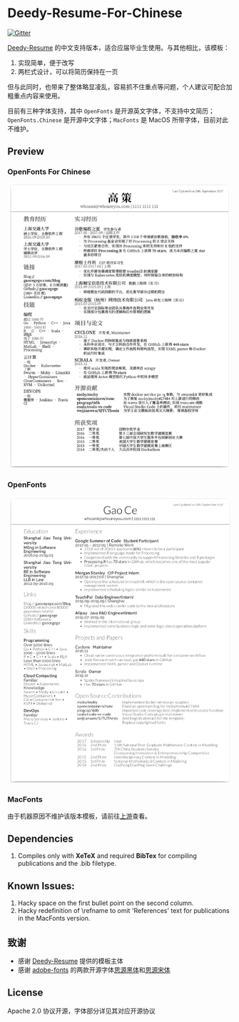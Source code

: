 Deedy-Resume-For-Chinese
=========================

[![Gitter](https://badges.gitter.im/gaocegege/Deedy-Resume-For-Chinese.svg)](https://gitter.im/gaocegege/Deedy-Resume-For-Chinese?utm_source=badge&utm_medium=badge&utm_campaign=pr-badge)

[Deedy-Resume](https://github.com/deedydas/Deedy-Resume) 的中文支持版本，适合应届毕业生使用。与其他相比，该模板：

1. 实现简单，便于改写
2. 两栏式设计，可以将简历保持在一页

但与此同时，也带来了整体略显凌乱，容易抓不住重点等问题，个人建议可配合加粗重点内容来使用。

目前有三种字体支持，其中 `OpenFonts` 是开源英文字体，不支持中文简历；`OpenFonts.Chinese` 是开源中文字体；`MacFonts` 是 MacOS 所带字体，目前对此不维护。

## Preview

### OpenFonts For Chinese

<div align="center">
	<img src="./OpenFonts.Chinese/sample-image.png" width="500">
</div>

### OpenFonts

<div align="center">
	<img src="./OpenFonts/sample-image.png" width="500">
</div>

### MacFonts

由于机器原因不维护该版本模板，请前往[上游](https://github.com/deedy/Deedy-Resume/tree/master/MacFonts)查看。

## Dependencies

1. Compiles only with **XeTeX** and required **BibTex** for compiling publications and the .bib filetype.

## Known Issues:

1. Hacky space on the first bullet point on the second column.
1. Hacky redefinition of \refname to omit 'References' text for publications in the MacFonts version.

## 致谢

* 感谢 [Deedy-Resume](https://github.com/deedydas/Deedy-Resume) 提供的模板主体
* 感谢 [adobe-fonts](https://github.com/adobe-fonts) 的两款开源字体[思源黑体](https://github.com/adobe-fonts/source-han-sans)和[思源宋体](https://github.com/adobe-fonts/source-han-serif)

## License

Apache 2.0 协议开源，字体部分详见其对应开源协议
